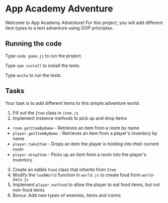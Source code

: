 # App Academy Adventure

Welcome to App Academy Adventure! For this project, you will add different
item types to a text adventure using OOP principles.

## Running the code

Type `node game.js` to run the project.

Type `npm install` to install the tests.

Type `mocha` to run the tests.

## Tasks

Your task is to add different items to this simple adventure world.

1. Fill out the `Item` class in `item.js`
2. Implement instance methods to pick up and drop items
  * `room.getItemByName` - Retrieves an item from a room by name
  * `player.getItemByName` - Retrieves an item from a player's inventory by
    name
  * `player.takeItem` - Drops an item the player is holding into their current
    room
  * `player.dropItem` - Picks up an item from a room into the player's
    inventory
3. Create an edible `Food` class that inherits from `Item`
4. Modify the `loadWorld` function in `world.js` to create food from `world-data.js`
5. Implement `player.eatFood` to allow the player to eat food items, but not non-food items
6. Bonus: Add new types of enemies, items and rooms
